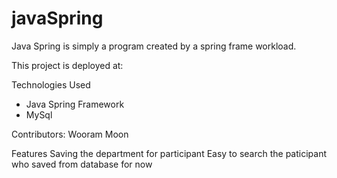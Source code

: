 # javaSpring

Java Spring is simply a program created by a spring frame workload.

This project is deployed at:

Technologies Used

* Java Spring Framework
* MySql

Contributors: Wooram Moon

Features
Saving the department for participant
Easy to search the paticipant who saved from database for now

